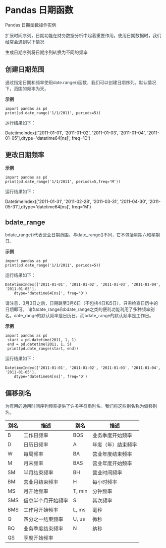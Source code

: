 # Pandas 日期函数
<font style="color:rgb(51, 51, 51);">Pandas 日期函数操作实例</font>

<font style="color:rgb(59, 69, 73);">扩展时间序列，日期功能在财务数据分析中起着重要作用。使用日期数据时，我们经常会遇到以下情况-</font>

<font style="color:rgb(51, 51, 51);">生成日期序列</font><font style="color:rgb(51, 51, 51);">将日期序列转换为不同的频率</font>

## <font style="color:rgb(51, 51, 51);">创建日期范围</font>
<font style="color:rgb(59, 69, 73);">通过指定日期和频率使用date.range()函数，我们可以创建日期序列。默认情况下，范围的频率为天。</font>

**<font style="color:rgb(51, 51, 51);background-color:rgb(239, 239, 239);">示例</font>**

```plain
import pandas as pd
print(pd.date_range('1/1/2011', periods=5))
```

<font style="color:rgb(59, 69, 73);">运行结果如下：</font>

DatetimeIndex(['2011-01-01', '2011-01-02', '2011-01-03', '2011-01-04', '2011-01-05'],dtype='datetime64[ns]', freq='D')

## <font style="color:rgb(51, 51, 51);">更改日期频率</font>
**<font style="color:rgb(51, 51, 51);background-color:rgb(239, 239, 239);">示例</font>**

```plain
import pandas as pd
print(pd.date_range('1/1/2011', periods=5,freq='M'))
```

<font style="color:rgb(59, 69, 73);">运行结果如下：</font>

 DatetimeIndex(['2011-01-31', '2011-02-28', '2011-03-31', '2011-04-30', '2011-05-31'],dtype='datetime64[ns]', freq='M')

## <font style="color:rgb(51, 51, 51);">bdate_range</font>
<font style="color:rgb(59, 69, 73);">bdate_range()代表营业日期范围。与date_range()不同，它不包括星期六和星期日。</font>

**<font style="color:rgb(51, 51, 51);background-color:rgb(239, 239, 239);">示例</font>**

```plain
import pandas as pd
print(pd.date_range('1/1/2011', periods=5))
```

<font style="color:rgb(59, 69, 73);">运行结果如下：</font>

```plain
DatetimeIndex(['2011-01-01', '2011-01-02', '2011-01-03', '2011-01-04', '2011-01-05'],
    dtype='datetime64[ns]', freq='D')
```

<font style="color:rgb(59, 69, 73);">请注意，3月3日之后，日期跳至3月6日（不包括4日和5日）。只需检查日历中的日期即可。 </font><font style="color:rgb(59, 69, 73);">诸如date_range和bdate_range之类的便利功能利用了多种频率别名。date_range的默认频率是日历日，而bdate_range的默认频率是工作日。</font>

**<font style="color:rgb(51, 51, 51);background-color:rgb(239, 239, 239);">示例</font>**

```plain
import pandas as pd
 start = pd.datetime(2011, 1, 1)
 end = pd.datetime(2011, 1, 5)
 print(pd.date_range(start, end))
```

<font style="color:rgb(59, 69, 73);">运行结果如下：</font>

```plain
DatetimeIndex(['2011-01-01', '2011-01-02', '2011-01-03', '2011-01-04', '2011-01-05'],
    dtype='datetime64[ns]', freq='D')
```

## <font style="color:rgb(51, 51, 51);">偏移别名</font>
<font style="color:rgb(59, 69, 73);">为有用的通用时间序列频率提供了许多字符串别名。我们将这些别名称为偏移别名。</font>

| 别名 | 描述 | 别名 | 描述 |
| --- | --- | --- | --- |
| <font style="color:rgb(51, 51, 51);">B</font> | <font style="color:rgb(51, 51, 51);">工作日频率</font> | <font style="color:rgb(51, 51, 51);">BQS</font> | <font style="color:rgb(51, 51, 51);">业务季度开始频率</font> |
| <font style="color:rgb(51, 51, 51);">D</font> | <font style="color:rgb(51, 51, 51);">日历日频率</font> | <font style="color:rgb(51, 51, 51);">A</font> | <font style="color:rgb(51, 51, 51);">年度（年）结束频率</font> |
| <font style="color:rgb(51, 51, 51);">W</font> | <font style="color:rgb(51, 51, 51);">每周频率</font> | <font style="color:rgb(51, 51, 51);">BA</font> | <font style="color:rgb(51, 51, 51);">营业年度结束频率</font> |
| <font style="color:rgb(51, 51, 51);">M</font> | <font style="color:rgb(51, 51, 51);">月末频率</font> | <font style="color:rgb(51, 51, 51);">BAS</font> | <font style="color:rgb(51, 51, 51);">营业年度开始频率</font> |
| <font style="color:rgb(51, 51, 51);">SM</font> | <font style="color:rgb(51, 51, 51);">半月结束频率</font> | <font style="color:rgb(51, 51, 51);">BH</font> | <font style="color:rgb(51, 51, 51);">营业时间频率</font> |
| <font style="color:rgb(51, 51, 51);">BM</font> | <font style="color:rgb(51, 51, 51);">营业月结束频率</font> | <font style="color:rgb(51, 51, 51);">H</font> | <font style="color:rgb(51, 51, 51);">每小时频率</font> |
| <font style="color:rgb(51, 51, 51);">MS</font> | <font style="color:rgb(51, 51, 51);">月开始频率</font> | <font style="color:rgb(51, 51, 51);">T, min</font> | <font style="color:rgb(51, 51, 51);">分钟频率</font> |
| <font style="color:rgb(51, 51, 51);">SMS</font> | <font style="color:rgb(51, 51, 51);">信息半个月开始频率</font> | <font style="color:rgb(51, 51, 51);">S</font> | <font style="color:rgb(51, 51, 51);">其次频率</font> |
| <font style="color:rgb(51, 51, 51);">BMS</font> | <font style="color:rgb(51, 51, 51);">工作月开始频率</font> | <font style="color:rgb(51, 51, 51);">L, ms</font> | <font style="color:rgb(51, 51, 51);">毫秒</font> |
| <font style="color:rgb(51, 51, 51);">Q</font> | <font style="color:rgb(51, 51, 51);">四分之一结束频率</font> | <font style="color:rgb(51, 51, 51);">U, us</font> | <font style="color:rgb(51, 51, 51);">微秒</font> |
| <font style="color:rgb(51, 51, 51);">BQ</font> | <font style="color:rgb(51, 51, 51);">业务季度结束频率</font> | <font style="color:rgb(51, 51, 51);">N</font> | <font style="color:rgb(51, 51, 51);">纳秒</font> |
| <font style="color:rgb(51, 51, 51);">QS</font> | <font style="color:rgb(51, 51, 51);">季度开始频率</font> | <font style="color:rgb(51, 51, 51);">   </font> | <font style="color:rgb(51, 51, 51);">   </font> |


